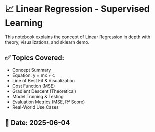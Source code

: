 

# 📈 Linear Regression - Supervised Learning

This notebook explains the concept of Linear Regression in depth with theory, visualizations, and sklearn demo.

## ✅ Topics Covered:
- Concept Summary 
- Equation: y = mx + c
- Line of Best Fit & Visualization
- Cost Function (MSE)
- Gradient Descent (Theoretical)
- Model Training & Testing
- Evaluation Metrics (MSE, R² Score)
- Real-World Use Cases

## 📅 Date: 2025-06-04
